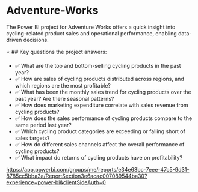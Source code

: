 # Adventure-Works
The Power BI project for Adventure Works offers a quick insight into cycling-related product sales and operational performance, enabling data-driven decisions.

⭐ ## Key questions the project answers:

* ✅ What are the top and bottom-selling cycling products in the past year?
* ✅ How are sales of cycling products distributed across regions, and which regions are the most profitable?
* ✅ What has been the monthly sales trend for cycling products over the past year? Are there seasonal patterns?
* ✅ How does marketing expenditure correlate with sales revenue from cycling products?
* ✅ How does the sales performance of cycling products compare to the same period last year?
* ✅ Which cycling product categories are exceeding or falling short of sales targets?
* ✅ How do different sales channels affect the overall performance of cycling products?
* ✅ What impact do returns of cycling products have on profitability?



https://app.powerbi.com/groups/me/reports/e34e63bc-7eee-47c5-9d31-8785cc5bba3a/ReportSection3e6acac007089544ba30?experience=power-bi&clientSideAuth=0 
